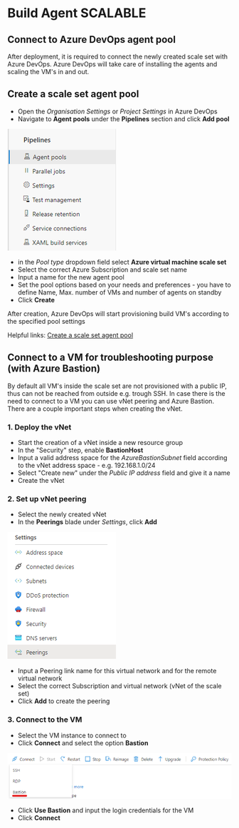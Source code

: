 # Build Agent SCALABLE

## Connect to Azure DevOps agent pool

After deployment, it is required to connect the newly created scale set with Azure DevOps. Azure DevOps will take care of installing the agents and scaling the VM's in and out.

## Create a scale set agent pool

- Open the *Organisation Settings* or *Project Settings* in Azure DevOps
- Navigate to **Agent pools** under the **Pipelines** section and click **Add pool**

![agent_pools](img/agent_pools.png)

- in the *Pool type* dropdown field select **Azure virtual machine scale set**
- Select the correct Azure Subscription and scale set name
- Input a name for the new agent pool
- Set the pool options based on your needs and preferences - you have to define Name, Max. number of VMs and number of agents on standby
- Click **Create**

After creation, Azure DevOps will start provisioning build VM's according to the specified pool settings

Helpful links: [Create a scale set agent pool](https://docs.microsoft.com/en-us/azure/devops/pipelines/agents/scale-set-agents?view=azure-devops#create-the-scale-set-agent-pool)

## Connect to a VM for troubleshooting purpose (with Azure Bastion)

By default all VM's inside the scale set are not provisioned with a public IP, thus can not be reached from outside e.g. trough SSH.
In case there is the need to connect to a VM you can use vNet peering and Azure Bastion. There are a couple important steps when creating the vNet.

### 1. Deploy the vNet

- Start the creation of a vNet inside a new resource group
- In the "Security" step, enable **BastionHost**
- Input a valid address space for the *AzureBastionSubnet* field according to the vNet address space - e.g. 192.168.1.0/24
- Select "Create new" under the *Public IP address* field and give it a name
- Create the vNet

### 2. Set up vNet peering

- Select the newly created vNet
- In the **Peerings** blade under *Settings*, click **Add**

![peering](img/peering.png)

- Input a Peering link name for this virtual network and for the remote virtual network
- Select the correct Subscription and virtual network (vNet of the scale set)
- Click **Add** to create the peering

### 3. Connect to the VM

- Select the VM instance to connect to
- Click **Connect** and select the option **Bastion**

![connect](img/connect.png)

- Click **Use Bastion** and input the login credentials for the VM
- Click **Connect**
